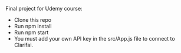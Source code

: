 Final project for Udemy course:

- Clone this repo
- Run npm install
- Run npm start
- You must add your own API key in the src/App.js file to connect to Clarifai.

